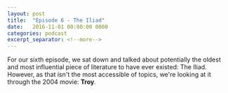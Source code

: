 ```yaml
---
layout: post
title:  "Episode 6 - The Iliad"
date:   2016-11-01 00:00:00 0000
categories: podcast
excerpt_separator: <!--more-->
---
```


For our sixth episode, we sat down and talked about potentially the oldest and most influential piece of literature to have ever existed: The Iliad. <!--more--> However, as that isn't the most accessible of topics, we're looking at it through the 2004 movie: <strong>Troy</strong>.
